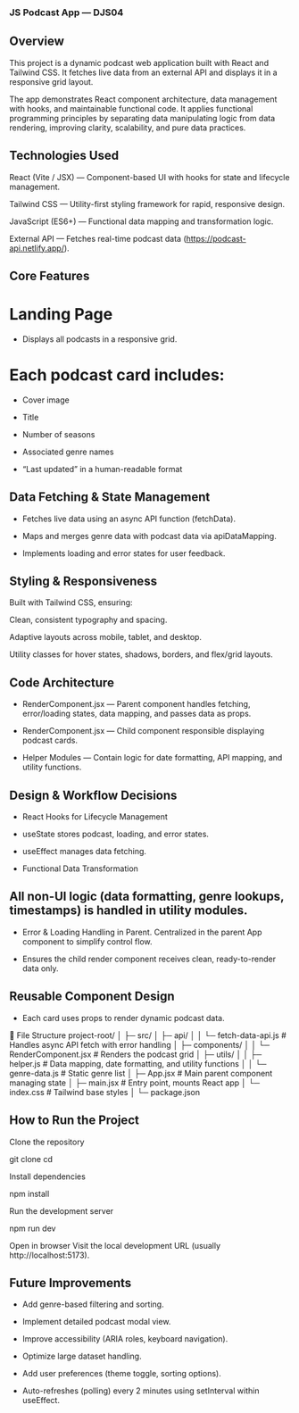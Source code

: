 ### JS Podcast App — DJS04

## Overview

This project is a dynamic podcast web application built with React and Tailwind CSS. It fetches live data from an external API and displays it in a responsive grid layout.

The app demonstrates React component architecture, data management with hooks, and maintainable functional code. It applies functional programming principles by separating data manipulating logic from data rendering, improving clarity, scalability, and pure data practices.

## Technologies Used

React (Vite / JSX) — Component-based UI with hooks for state and lifecycle management.

Tailwind CSS — Utility-first styling framework for rapid, responsive design.

JavaScript (ES6+) — Functional data mapping and transformation logic.

External API — Fetches real-time podcast data (https://podcast-api.netlify.app/).

## Core Features
# Landing Page

- Displays all podcasts in a responsive grid.

# Each podcast card includes:

- Cover image

- Title

- Number of seasons

- Associated genre names

- “Last updated” in a human-readable format

## Data Fetching & State Management

- Fetches live data using an async API function (fetchData).

- Maps and merges genre data with podcast data via apiDataMapping.

- Implements loading and error states for user feedback.

## Styling & Responsiveness

Built with Tailwind CSS, ensuring:

Clean, consistent typography and spacing.

Adaptive layouts across mobile, tablet, and desktop.

Utility classes for hover states, shadows, borders, and flex/grid layouts.

## Code Architecture

- RenderComponent.jsx — Parent component handles fetching, error/loading states, data mapping, and passes data as props.

- RenderComponent.jsx — Child component responsible displaying podcast cards.

- Helper Modules — Contain logic for date formatting, API mapping, and utility functions.

## Design & Workflow Decisions

- React Hooks for Lifecycle Management

- useState stores podcast, loading, and error states.

- useEffect manages data fetching.

- Functional Data Transformation

## All non-UI logic (data formatting, genre lookups, timestamps) is handled in utility modules.

- Error & Loading Handling in Parent. Centralized in the parent App component to simplify control flow.

- Ensures the child render component receives clean, ready-to-render data only.

## Reusable Component Design

- Each card uses props to render dynamic podcast data.

🧰 File Structure
project-root/
│
├─ src/
│  ├─ api/
│  │   └─ fetch-data-api.js       # Handles async API fetch with error handling
│  ├─ components/
│  │   └─ RenderComponent.jsx     # Renders the podcast grid
│  ├─ utils/
│  │   ├─ helper.js               # Data mapping, date formatting, and utility functions
│  │   └─ genre-data.js           # Static genre list
│  ├─ App.jsx                     # Main parent component managing state
│  ├─ main.jsx                    # Entry point, mounts React app
│  └─ index.css                   # Tailwind base styles
│
└─ package.json

## How to Run the Project

Clone the repository

git clone <repository-url>
cd <repository-folder>


Install dependencies

npm install

Run the development server

npm run dev


Open in browser
Visit the local development URL (usually http://localhost:5173).

## Future Improvements

- Add genre-based filtering and sorting.

- Implement detailed podcast modal view.

- Improve accessibility (ARIA roles, keyboard navigation).

- Optimize large dataset handling.

- Add user preferences (theme toggle, sorting options).

- Auto-refreshes (polling) every 2 minutes using setInterval within useEffect.

